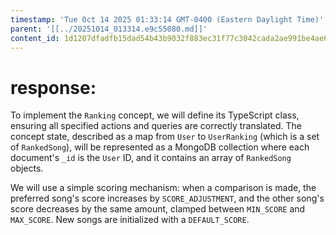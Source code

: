 ```yaml
---
timestamp: 'Tue Oct 14 2025 01:33:14 GMT-0400 (Eastern Daylight Time)'
parent: '[[../20251014_013314.e9c55080.md]]'
content_id: 1d1207dfadfb15dad54b43b9032f883ec31f77c3042cada2ae991be4ae69ef35
---
```


# response:

To implement the `Ranking` concept, we will define its TypeScript class, ensuring all specified actions and queries are correctly translated. The concept state, described as a map from `User` to `UserRanking` (which is a set of `RankedSong`), will be represented as a MongoDB collection where each document's `_id` is the `User` ID, and it contains an array of `RankedSong` objects.

We will use a simple scoring mechanism: when a comparison is made, the preferred song's score increases by `SCORE_ADJUSTMENT`, and the other song's score decreases by the same amount, clamped between `MIN_SCORE` and `MAX_SCORE`. New songs are initialized with a `DEFAULT_SCORE`.
